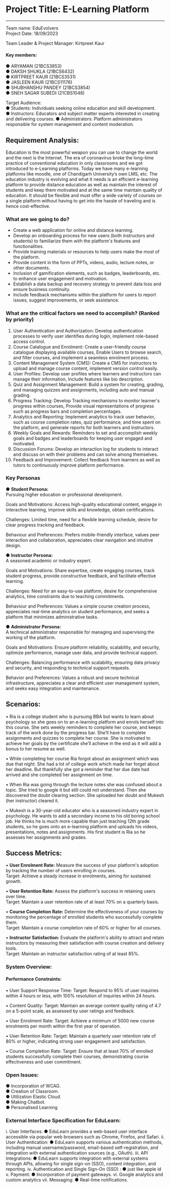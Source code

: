 # Project Title: E-Learning Platform
---

Team name: EduEvolvers  
Project Date: 18/09/2023  

Team Leader & Project Manager:  Kirtpreet Kaur  

#### Key members:  
●	ARYAMAN (21BCS3853)  
●	DAKSH SHUKLA (21BCS6432)  
●	KIRTPREET KAUR (21BCS3531)  
●	JASLEEN KAUR (21BCS11176)  
●	SHUBHANSHU PANDEY (21BCS3854)  
●	SNEH SAGAR SUBEDI (21CBS1048)  


Target Audience:    
●	Students: Individuals seeking online education and skill development.  
●	Instructors: Educators and subject matter experts interested in creating and delivering courses.
●	Administrators: Platform administrators responsible for system management and content moderation.  

## Requirement Analysis:
Education is the most powerful weapon you can use to change the world and the 
 next is the Internet. The era of coronavirus broke the long-time practice of  conventional education in only classrooms and we got introduced to e-Learning  platforms. Today we have many e-learning platforms like moodle, one of Chandigarh  University’s own LMS, etc. The education industry is evolving and what it needs  is an efficient e-learning platform to provide distance education as well as  maintain the interest of students and keep them motivated and at the same time  maintain quality of education. It should be flexible and must offer a wide  variety of courses on a single platform without having to get into the hassle of  traveling and is hence cost-effective. 

 
### What are we going to do?
- Create a web application for online and distance learning.
- Develop an onboarding process for new users (both instructors and students) to familiarize them with the platform's features and functionalities.
- Provide training materials or resources to help users make the most of the platform.
- Provide content in the form of PPTs, videos, audio, lecture notes, or other documents.
- Inclusion of gamification elements, such as badges, leaderboards, etc. to enhance user engagement and motivation.
- Establish a data backup and recovery strategy to prevent data loss and ensure business continuity.
- Include feedback mechanisms within the platform for users to report issues, suggest improvements, or seek assistance.

### What are the critical factors we need to accomplish? (Ranked by priority)
1.	User Authentication and Authorization: Develop authentication processes to verify user identifies during login, implement role-based access control.
2.	Course Catalogue and Enrolment: Create a user-friendly course catalogue displaying available courses, Enable Users to browse search, and filter courses, and implement a seamless enrolment process.
3.	Content Management System (CMS): Create a CMS for instructors to upload and manage course content, implement version control easily.
4.	User Profiles: Develop user profiles where learners and instructors can manage their information, Include features like bio description.
5.	Quiz and Assignment Management: Build a system for creating, grading, and managing quizzes and assignments, including auto and manual grading.
6.	Progress Tracking: Develop Tracking mechanisms to monitor learner's progress within courses, Provide visual representations of progress such as progress bars and completion percentages.
7.	Analytics and Reporting: Implement analytics to track user behavior, such as course completion rates, quiz performance, and time spent on the platform, and generate reports for both learners and instructors. 
8.	Weekly Goals and Rewards: Reminders to set and accomplish weekly goals and badges and leaderboards for keeping user engaged and motivated.
9.	Discussion Forums: Develop an interaction log for students to interact and discuss on with their problems and can solve among themselves.
10.	Feedback and Improvement: Collect feedback from learners as well as tutors to continuously improve platform performance.
### Key Personas 
●	**Student Persona:**  
Pursuing higher education or professional development.  

Goals and Motivations: Access high-quality educational content, engage in interactive learning, improve skills and knowledge, obtain certifications.  

Challenges: Limited time, need for a flexible learning schedule, desire for clear progress tracking and feedback.  

Behaviour and Preferences: Prefers mobile-friendly interface, values peer interaction and collaboration, appreciates clear navigation and intuitive design.  

●	**Instructor Persona:**  
A seasoned academic or industry expert.

Goals and Motivations: Share expertise, create engaging courses, track student progress, provide constructive feedback, and facilitate effective learning.  

Challenges: Need for an easy-to-use platform, desire for comprehensive analytics, time constraints due to teaching commitments.

Behaviour and Preferences: Values a simple course creation process, appreciates real-time analytics on student performance, and seeks a platform that minimizes administrative tasks.

●	**Administrator Persona:**  
A technical administrator responsible for managing and supervising the working of the platform.

Goals and Motivations: Ensure platform reliability, scalability, and security, optimize performance, manage user data, and provide technical support.

Challenges: Balancing performance with scalability, ensuring data privacy and security, and responding to technical support requests.

Behavior and Preferences: Values a robust and secure technical infrastructure, appreciates a clear and efficient user management system, and seeks easy integration and maintenance.

## Scenarios:
•	Ria is a college student who is pursuing BBA but wants to learn about psychology so she goes on to an e-learning platform and enrols herself into this course. She sets weekly reminders to complete her course, and keeps track of the work done by the progress bar. She’ll have to complete assignments and quizzes to complete her course. She is motivated to achieve her goals by the certificate she’ll achieve in the end as it will add a bonus to her resume as well.

•	While completing her course Ria forgot about an assignment which was due that night. She had a lot of college work which made her forget about her deadline. But thankfully she got a reminder that her due date had arrived and she completed her assignment on time.

•	When Ria was going through the lecture notes she was confused about a topic. She tried to google it but still could not understand. Then she discovered the doubt clearing section. She uploaded her doubt and Mukesh (her instructor) cleared it.

•	Mukesh is a 30-year-old educator who is a seasoned industry expert in psychology. He wants to add a secondary income to his old boring school job. He thinks he is much more capable than just teaching 12th grade students, so he goes onto an e-learning platform and uploads his videos, presentations, notes and assignments. His first student is Ria so he assesses her assignments and grades.

## Success Metrics:
•	**User Enrolment Rate:**
Measure the success of your platform's adoption by tracking the number of users enrolling in courses.  
Target: Achieve a steady increase in enrolments, aiming for sustained growth.

•	**User Retention Rate:**
Assess the platform's success in retaining users over time.  
Target: Maintain a user retention rate of at least 70% on a quarterly basis.

•	**Course Completion Rate:**
Determine the effectiveness of your courses by monitoring the percentage of enrolled students who successfully complete them.  
Target: Maintain a course completion rate of 60% or higher for all courses.

•	**Instructor Satisfaction:**
Evaluate the platform's ability to attract and retain instructors by measuring their satisfaction with course creation and delivery tools.  
Target: Maintain an instructor satisfaction rating of at least 85%.

### System Overview:
#### Performance Constraints:
•	User Support Response Time:
Target: Respond to 95% of user inquiries within 4 hours or less, with 100% resolution of inquiries within 24 hours.

•	Content Quality:
Target: Maintain an average content quality rating of 4.7 on a 5-point scale, as assessed by user ratings and feedback.

•	User Enrolment Rate:
Target: Achieve a minimum of 5000 new course enrolments per month within the first year of operation.

•	User Retention Rate:
Target: Maintain a quarterly user retention rate of 80% or higher, indicating strong user engagement and satisfaction.

•	Course Completion Rate:
Target: Ensure that at least 70% of enrolled students successfully complete their courses, demonstrating course effectiveness and user commitment.

### Open Issues:
●	Incorporation of WCAG.  
●	Creation of Classroom.  
●	Utilization Elastic Cloud.  
●	Making Chatbot.  
●	Personalised Learning  

### External Interface Specification for EduLearn:
i. User Interfaces:
●	EduLearn provides a web-based user interface accessible via popular web browsers such as Chrome, Firefox, and Safari.
ii. User Authentication: 
●	EduLearn supports various authentication methods, including manual username/password, email-based self-registration, and integration with external authentication sources (e.g., OAuth).
iii. API Integrations:
●	EduLearn supports integration with external systems through APIs, allowing for single sign-on (SSO), content integration, and reporting.
iv. Authentication and Single Sign-On (SSO) :
●	just like apple id
v. Payment:
●	 Incorporation of payment gateways.
vi. Google analytics and custom analytics
vii. Messaging:
●	Real-time notifications. 


